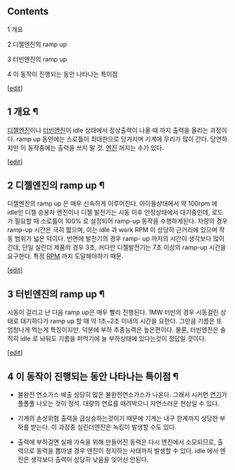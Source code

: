 ## Contents

    

1 개요

2 디젤엔진의 ramp up

3 터빈엔진의 ramp up

4 이 동작이 진행되는 동안 나타나는 특이점

[[edit](http://rigvedawiki.net/r1/wiki.php/ramp%20up?action=edit&section=1)]

## 1 개요 ¶

[디젤엔진](%EB%94%94%EC%A0%A4%EC%97%94%EC%A7%84.md)이나
[터빈엔진](%ED%84%B0%EB%B9%88%EC%97%94%EC%A7%84.md)이 idle 상태에서 정상출력이 나올 때 까지
출력을 올리는 과정이다. ramp up 동안에는 스로틀이 최대한으로 당겨지며 기계에 무리가 많이 간다. 당연하지만 이 동작중에는 출력을 쓰지
말 것. [엔진](%EC%97%94%EC%A7%84.md) 꺼지는 수가 있다.

[[edit](http://rigvedawiki.net/r1/wiki.php/ramp%20up?action=edit&section=2)]

## 2 디젤엔진의 ramp up ¶

디젤엔진의 ramp up 은 매우 신속하게 이루어진다. 아이들상태에서 약 100rpm 에 idle인 디젤 승용차 엔진이나 디젤 발전기는 시동
이후 안정상태에서 대기중인데, 로드가 필요할 때 스로틀이 100% 로 설정되어 ramp-up 동작을 수행하게된다. 차량의 경우 ramp-up
시간은 극히 짧으며, 이는 idle 과 work RPM 이 상당히 근거리에 있으며 작동 범위가 넓은 덕이다. 반면에 발전기의 경우 ramp-
up 까지의 시간이 생각보다 많이 긴데, 단일 실린더 제품의 경우 3초, 커다란 디젤발전기는 7초 이상의 ramp-up 시간을 요구한다.
특정 [RPM](RPM.md) 까지 도달해야하기 때문.

[[edit](http://rigvedawiki.net/r1/wiki.php/ramp%20up?action=edit&section=3)]

## 3 터빈엔진의 ramp up ¶

시동이 걸리고 난 다음 ramp up은 매우 빨리 진행된다. 1MW 터빈의 경우 시동걸린 상태로 대기하다가 ramp up 할 때 약
1초~2초 이내의 시간을 요한다. 그만큼 기름은 또 엄청나게 먹는게 특징이지만. 덕분에 부하 추종능력은 높은편이다. 물론, 터빈엔진은 솔직히
idle 로 놔둬도 기름을 퍼먹기에 늘 부하상태에 있다는것이 정답일 것이다.

[[edit](http://rigvedawiki.net/r1/wiki.php/ramp%20up?action=edit&section=4)]

## 4 이 동작이 진행되는 동안 나타나는 특이점 ¶

  * 불완전 연소가스 배출
상당히 많은 불완전연소가스가 나온다. 그래서 시커먼 [연기](%EC%97%B0%EA%B8%B0.md)가 폴폴폴 나오는 것이 정석.
대량의 연료를 때려박으니 자연스러운 현상일 수 있다.  

  * 기계의 손상위험 
출력을 급상승하는것이기 때문에 기계는 내구 한계까지 상당한 부하를 받는다. 이 과정중 실린더엔진은 녹킹이 발생할 수도 있다.

  

  * 출력에 부하걸면 실패
가속을 위해 만들어진 동력은 다시 엔진에서 소모되므로, 출력으로 동력을 뽑아낼 경우 엔진이 정지하는 사태까지 발생할 수 있다. idle 에서
엔진은 생각보다 출력이 상당히 낮음을 잊어선 안된다.

